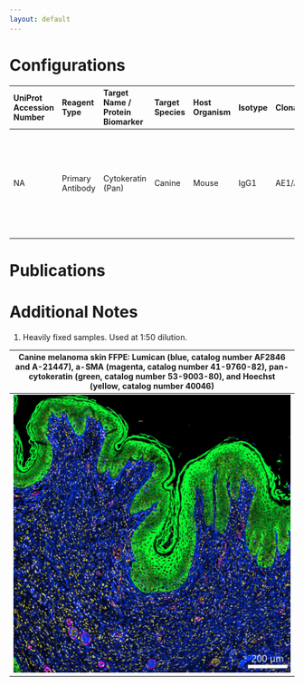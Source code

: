```yaml
---
layout: default
---
```


# Configurations

| UniProt Accession Number   | Reagent Type     | Target Name / Protein Biomarker   | Target Species   | Host Organism   | Isotype   | Clonality   | Vendor                   | Catalog Number   | Conjugate   | RRID       | Availability   | Method                 | Tissue Preservation   | Target Tissue   | Tissue State   | Detergent         | Antigen Retrieval Conditions                                                               | Dye Inactivation Conditions   | Recommend   | Agree                                                        | Disagree   | Contributor                                                  | Notes       |
|:---------------------------|:-----------------|:----------------------------------|:-----------------|:----------------|:----------|:------------|:-------------------------|:-----------------|:------------|:-----------|:---------------|:-----------------------|:----------------------|:----------------|:---------------|:------------------|:-------------------------------------------------------------------------------------------|:------------------------------|:------------|:-------------------------------------------------------------|:-----------|:-------------------------------------------------------------|:------------|
| NA                         | Primary Antibody | Cytokeratin (Pan)                 | Canine           | Mouse           | IgG1      | AE1/AE3     | Thermo Fisher Scientific | 53-9003-82       | AF488       | AB_2574301 | Stock          | Multiplexed 2D Imaging | FFPE                  | Skin            | Melanoma       | 0.3% Triton-X-100 | pH 6 for 30 minutes ER1 (AR9961) and pH 9 for 30 minutes ER2 (AR9640) using the Leica Bond | NA                            | Yes         | [0000-0001-5088-7808](https://orcid.org/0000-0001-5088-7808) | NA         | [0000-0001-5088-7808](https://orcid.org/0000-0001-5088-7808) | [1](#notes) |

# Publications



# Additional Notes

<a name="notes"></a>
1. Heavily fixed samples. Used at 1:50 dilution.

| Canine melanoma skin FFPE: Lumican (blue, catalog number AF2846 and A-21447), a-SMA (magenta, catalog number 41-9760-82), pan-cytokeratin (green, catalog number 53-9003-80), and Hoechst (yellow, catalog number 40046) |
|:-------:|
| ![](Canine_Melanoma_Skin_PanCytokeratin_53_9003_80_Lumican_AF2846_A-21447_aSMA_41-9760-82_Hoechst.jpg) |
